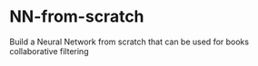 # NN-from-scratch
Build a Neural Network from scratch that can be used for books collaborative filtering 
